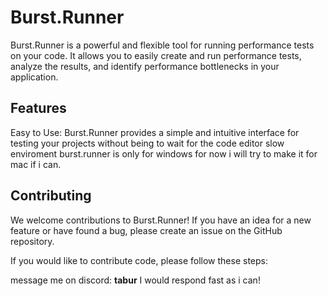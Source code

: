 # Burst.Runner
Burst.Runner is a powerful and flexible tool for running performance tests on your code. It allows you to easily create and run performance tests, analyze the results, and identify performance bottlenecks in your application.

## Features
Easy to Use: Burst.Runner provides a simple and intuitive interface for testing your projects
without being to wait for the code editor slow enviroment burst.runner is only for windows
for now i will try to make it for mac if i can.




## Contributing
We welcome contributions to Burst.Runner! If you have an idea for a new feature or have found a bug, please create an issue on the GitHub repository.

If you would like to contribute code, please follow these steps:

message me on discord: __tabur__
I would respond fast as i can!

